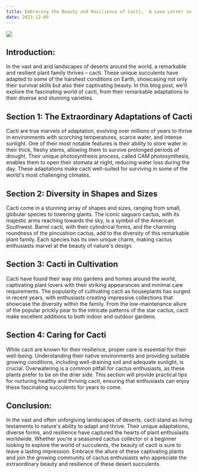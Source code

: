 ```yaml
---
title: Embracing the Beauty and Resilience of Cacti,  A Love Letter to Desert Succulents
date: 2023-12-09
---
```

![](https://images.unsplash.com/photo-1573689705887-bc0763c82ea2?w=800&auto=format&fit=crop&q=60&ixlib=rb-4.0.3&ixid=M3wxMjA3fDB8MHxzZWFyY2h8NHx8Y2FjdHVzfGVufDB8fDB8fHww)

## Introduction:
In the vast and arid landscapes of deserts around the world, a remarkable and resilient plant family thrives – cacti. These unique succulents have adapted to some of the harshest conditions on Earth, showcasing not only their survival skills but also their captivating beauty. In this blog post, we'll explore the fascinating world of cacti, from their remarkable adaptations to their diverse and stunning varieties.

## Section 1: The Extraordinary Adaptations of Cacti
Cacti are true marvels of adaptation, evolving over millions of years to thrive in environments with scorching temperatures, scarce water, and intense sunlight. One of their most notable features is their ability to store water in their thick, fleshy stems, allowing them to survive prolonged periods of drought. Their unique photosynthesis process, called CAM photosynthesis, enables them to open their stomata at night, reducing water loss during the day. These adaptations make cacti well-suited for surviving in some of the world's most challenging climates.

## Section 2: Diversity in Shapes and Sizes
Cacti come in a stunning array of shapes and sizes, ranging from small, globular species to towering giants. The iconic saguaro cactus, with its majestic arms reaching towards the sky, is a symbol of the American Southwest. Barrel cacti, with their cylindrical forms, and the charming roundness of the pincushion cactus, add to the diversity of this remarkable plant family. Each species has its own unique charm, making cactus enthusiasts marvel at the beauty of nature's design.

## Section 3: Cacti in Cultivation
Cacti have found their way into gardens and homes around the world, captivating plant lovers with their striking appearances and minimal care requirements. The popularity of cultivating cacti as houseplants has surged in recent years, with enthusiasts creating impressive collections that showcase the diversity within the family. From the low-maintenance allure of the popular prickly pear to the intricate patterns of the star cactus, cacti make excellent additions to both indoor and outdoor gardens.

## Section 4: Caring for Cacti
While cacti are known for their resilience, proper care is essential for their well-being. Understanding their native environments and providing suitable growing conditions, including well-draining soil and adequate sunlight, is crucial. Overwatering is a common pitfall for cactus enthusiasts, as these plants prefer to be on the drier side. This section will provide practical tips for nurturing healthy and thriving cacti, ensuring that enthusiasts can enjoy these fascinating succulents for years to come.

## Conclusion:
In the vast and often unforgiving landscapes of deserts, cacti stand as living testaments to nature's ability to adapt and thrive. Their unique adaptations, diverse forms, and resilience have captured the hearts of plant enthusiasts worldwide. Whether you're a seasoned cactus collector or a beginner looking to explore the world of succulents, the beauty of cacti is sure to leave a lasting impression. Embrace the allure of these captivating plants and join the growing community of cactus enthusiasts who appreciate the extraordinary beauty and resilience of these desert succulents.







